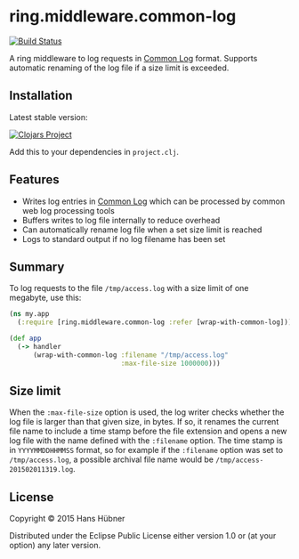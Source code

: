 # ring.middleware.common-log #

[![Build Status](https://travis-ci.org/hanshuebner/ring.middleware.common-log.svg?branch=master)](https://travis-ci.org/hanshuebner/ring.middleware.common-log)

A ring middleware to log requests in
[Common Log](http://en.wikipedia.org/wiki/Common_Log_Format) format.
Supports automatic renaming of the log file if a size limit is
exceeded.

## Installation ##

Latest stable version:

[![Clojars Project](http://clojars.org/ring.middleware.common-log/latest-version.svg)](http://clojars.org/ring.middleware.common-log)

Add this to your dependencies in `project.clj`.

## Features ##

 - Writes log entries in [Common Log](http://en.wikipedia.org/wiki/Common_Log_Format) which can be processed by common web log processing tools
 - Buffers writes to log file internally to reduce overhead
 - Can automatically rename log file when a set size limit is reached
 - Logs to standard output if no log filename has been set

## Summary ##

To log requests to the file `/tmp/access.log` with a size limit of one
megabyte, use this:

```clojure
(ns my.app
  (:require [ring.middleware.common-log :refer [wrap-with-common-log]))

(def app
  (-> handler
      (wrap-with-common-log :filename "/tmp/access.log"
                            :max-file-size 1000000)))
```

## Size limit ##

When the `:max-file-size` option is used, the log writer checks
whether the log file is larger than that given size, in bytes.  If so,
it renames the current file name to include a time stamp before the
file extension and opens a new log file with the name defined with the
`:filename` option.  The time stamp is in `YYYYMMDDHHMMSS` format, so
for example if the `:filename` option was set to `/tmp/access.log`, a
possible archival file name would be `/tmp/access-201502011319.log`.

## License ##

Copyright © 2015 Hans Hübner

Distributed under the Eclipse Public License either version 1.0 or (at
your option) any later version.

